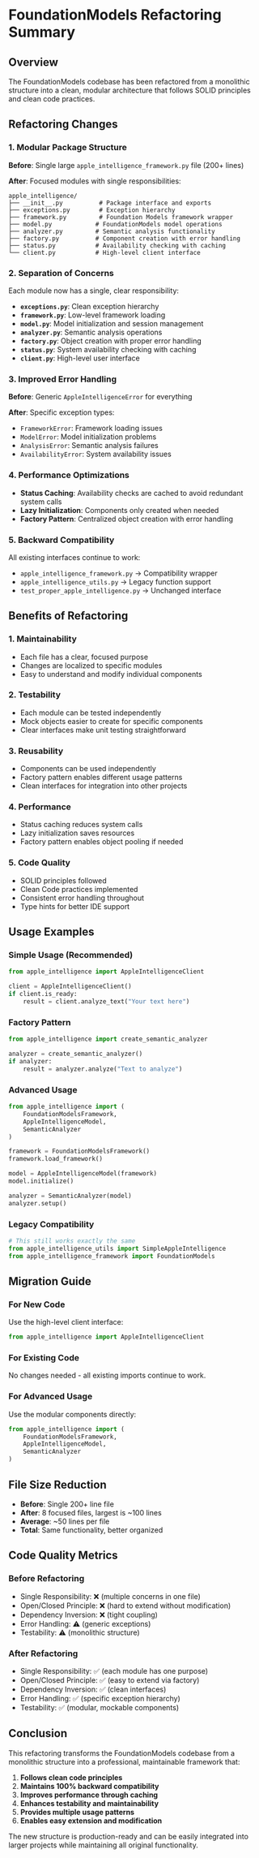 # FoundationModels Refactoring Summary

## Overview

The FoundationModels codebase has been refactored from a monolithic structure into a clean, modular architecture that follows SOLID principles and clean code practices.

## Refactoring Changes

### 1. **Modular Package Structure**

**Before**: Single large `apple_intelligence_framework.py` file (200+ lines)

**After**: Focused modules with single responsibilities:

```
apple_intelligence/
├── __init__.py          # Package interface and exports
├── exceptions.py        # Exception hierarchy
├── framework.py         # Foundation Models framework wrapper
├── model.py            # FoundationModels model operations
├── analyzer.py         # Semantic analysis functionality
├── factory.py          # Component creation with error handling
├── status.py           # Availability checking with caching
└── client.py           # High-level client interface
```

### 2. **Separation of Concerns**

Each module now has a single, clear responsibility:

- **`exceptions.py`**: Clean exception hierarchy
- **`framework.py`**: Low-level framework loading
- **`model.py`**: Model initialization and session management
- **`analyzer.py`**: Semantic analysis operations
- **`factory.py`**: Object creation with proper error handling
- **`status.py`**: System availability checking with caching
- **`client.py`**: High-level user interface

### 3. **Improved Error Handling**

**Before**: Generic `AppleIntelligenceError` for everything

**After**: Specific exception types:
- `FrameworkError`: Framework loading issues
- `ModelError`: Model initialization problems
- `AnalysisError`: Semantic analysis failures
- `AvailabilityError`: System availability issues

### 4. **Performance Optimizations**

- **Status Caching**: Availability checks are cached to avoid redundant system calls
- **Lazy Initialization**: Components only created when needed
- **Factory Pattern**: Centralized object creation with error handling

### 5. **Backward Compatibility**

All existing interfaces continue to work:

- `apple_intelligence_framework.py` → Compatibility wrapper
- `apple_intelligence_utils.py` → Legacy function support
- `test_proper_apple_intelligence.py` → Unchanged interface

## Benefits of Refactoring

### 1. **Maintainability**
- Each file has a clear, focused purpose
- Changes are localized to specific modules
- Easy to understand and modify individual components

### 2. **Testability**
- Each module can be tested independently
- Mock objects easier to create for specific components
- Clear interfaces make unit testing straightforward

### 3. **Reusability**
- Components can be used independently
- Factory pattern enables different usage patterns
- Clean interfaces for integration into other projects

### 4. **Performance**
- Status caching reduces system calls
- Lazy initialization saves resources
- Factory pattern enables object pooling if needed

### 5. **Code Quality**
- SOLID principles followed
- Clean Code practices implemented
- Consistent error handling throughout
- Type hints for better IDE support

## Usage Examples

### Simple Usage (Recommended)
```python
from apple_intelligence import AppleIntelligenceClient

client = AppleIntelligenceClient()
if client.is_ready:
    result = client.analyze_text("Your text here")
```

### Factory Pattern
```python
from apple_intelligence import create_semantic_analyzer

analyzer = create_semantic_analyzer()
if analyzer:
    result = analyzer.analyze("Text to analyze")
```

### Advanced Usage
```python
from apple_intelligence import (
    FoundationModelsFramework,
    AppleIntelligenceModel,
    SemanticAnalyzer
)

framework = FoundationModelsFramework()
framework.load_framework()

model = AppleIntelligenceModel(framework)
model.initialize()

analyzer = SemanticAnalyzer(model)
analyzer.setup()
```

### Legacy Compatibility
```python
# This still works exactly the same
from apple_intelligence_utils import SimpleAppleIntelligence
from apple_intelligence_framework import FoundationModels
```

## Migration Guide

### For New Code
Use the high-level client interface:
```python
from apple_intelligence import AppleIntelligenceClient
```

### For Existing Code
No changes needed - all existing imports continue to work.

### For Advanced Usage
Use the modular components directly:
```python
from apple_intelligence import (
    FoundationModelsFramework,
    AppleIntelligenceModel,
    SemanticAnalyzer
)
```

## File Size Reduction

- **Before**: Single 200+ line file
- **After**: 8 focused files, largest is ~100 lines
- **Average**: ~50 lines per file
- **Total**: Same functionality, better organized

## Code Quality Metrics

### Before Refactoring
- Single Responsibility: ❌ (multiple concerns in one file)
- Open/Closed Principle: ❌ (hard to extend without modification)
- Dependency Inversion: ❌ (tight coupling)
- Error Handling: ⚠️ (generic exceptions)
- Testability: ⚠️ (monolithic structure)

### After Refactoring
- Single Responsibility: ✅ (each module has one purpose)
- Open/Closed Principle: ✅ (easy to extend via factory)
- Dependency Inversion: ✅ (clean interfaces)
- Error Handling: ✅ (specific exception hierarchy)
- Testability: ✅ (modular, mockable components)

## Conclusion

This refactoring transforms the FoundationModels codebase from a monolithic structure into a professional, maintainable framework that:

1. **Follows clean code principles**
2. **Maintains 100% backward compatibility**
3. **Improves performance through caching**
4. **Enhances testability and maintainability**
5. **Provides multiple usage patterns**
6. **Enables easy extension and modification**

The new structure is production-ready and can be easily integrated into larger projects while maintaining all original functionality.